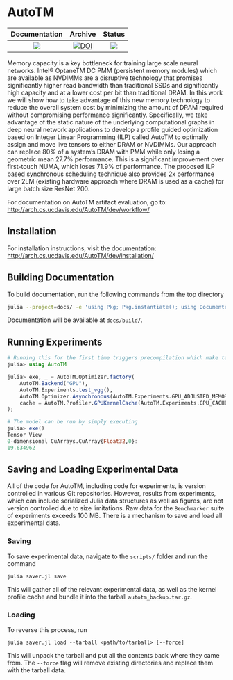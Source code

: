 # AutoTM

| **Documentation** | **Archive** | **Status** |
|:---:|:---:|:---:|
[![][docs-latest-img]][docs-latest-url] | [![DOI](https://zenodo.org/badge/DOI/10.5281/zenodo.3563179.svg)](https://doi.org/10.5281/zenodo.3563179) | [![][travis-img]][travis-url] |

Memory capacity is a key bottleneck for training large scale neural networks. 
Intel® OptaneTM DC PMM (persistent memory modules) which are available as NVDIMMs are a disruptive technology that promises significantly higher read bandwidth than traditional SSDs and significantly high capacity and at a lower cost per bit than traditional DRAM. 
In this work we will show how to take advantage of this new memory technology to reduce the overall system cost by minimizing the amount of DRAM required without compromising performance significantly. 
Specifically, we take advantage of the static nature of the underlying computational graphs in deep neural network applications to develop a profile guided optimization based on Integer Linear Programming (ILP) called AutoTM to optimally assign and move live tensors to either DRAM or NVDIMMs. 
Our approach can replace 80% of a system’s DRAM with PMM while only losing a geometric mean 27.7% performance. 
This is a significant improvement over first-touch NUMA, which loses 71.9% of performance. 
The proposed ILP based synchronous scheduling technique also provides 2x performance over 2LM (existing hardware approach where DRAM is used as a cache) for large batch size ResNet 200.

For documentation on AutoTM artifact evaluation, go to: http://arch.cs.ucdavis.edu/AutoTM/dev/workflow/

## Installation

For installation instructions, visit the documentation: http://arch.cs.ucdavis.edu/AutoTM/dev/installation/

## Building Documentation

To build documentation, run the following commands from the top directory
```sh
julia --project=docs/ -e 'using Pkg; Pkg.instantiate(); using Documenter; include("docs/make.jl")'
```
Documentation will be available at `docs/build/`.

## Running Experiments

```julia
# Running this for the first time triggers precompilation which make take a couple minutes
julia> using AutoTM

julia> exe, _ = AutoTM.Optimizer.factory(
    AutoTM.Backend("GPU"),
    AutoTM.Experiments.test_vgg(),
    AutoTM.Optimizer.Asynchronous(AutoTM.Experiments.GPU_ADJUSTED_MEMORY);
    cache = AutoTM.Profiler.GPUKernelCache(AutoTM.Experiments.GPU_CACHE)
);

# The model can be run by simply executing
julia> exe()
Tensor View
0-dimensional CuArrays.CuArray{Float32,0}:
19.634962
```

## Saving and Loading Experimental Data

All of the code for AutoTM, including code for experiments, is version controlled in various Git repositories.
However, results from experiments, which can include serialized Julia data structures as well as figures, are not version controlled due to size limitations.
Raw data for the `Benchmarker` suite of experiments exceeds 100 MB.
There is a mechanism to save and load all experimental data.

### Saving

To save experimental data, navigate to the `scripts/` folder and run the command
```
julia saver.jl save
```
This will gather all of the relevant experimental data, as well as the kernel profile cache and bundle it into the tarball `autotm_backup.tar.gz`.

### Loading
To reverse this process, run
```
julia saver.jl load --tarball <path/to/tarball> [--force]
```
This will unpack the tarball and put all the contents back where they came from.
The `--force` flag will remove existing directories and replace them with the tarball data.


[docs-latest-img]: https://img.shields.io/badge/docs-latest-blue.svg
[docs-latest-url]: http://arch.cs.ucdavis.edu/AutoTM/dev/

[travis-img]: https://travis-ci.org/darchr/AutoTM.svg?branch=master
[travis-url]: https://travis-ci.org/darchr/AutoTM
